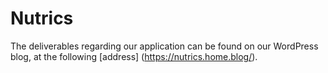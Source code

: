 # Nutrics
The deliverables regarding our application can be found on our WordPress blog, at the following [address] (https://nutrics.home.blog/). 
